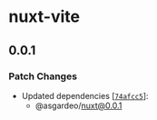 # nuxt-vite

## 0.0.1

### Patch Changes

- Updated dependencies
  [[`74afcc5`](https://github.com/asgardeo/javascript/commit/74afcc5bbf3dcfd8a2ec0c0026b709eafbe609a1)]:
  - @asgardeo/nuxt@0.0.1

